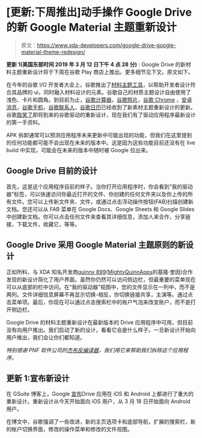 # [更新:下周推出]动手操作 Google Drive 的新 Google Material 主题重新设计

> 原文：<https://www.xda-developers.com/google-drive-google-material-theme-redesign/>

**更新 1(美国东部时间 2019 年 3 月 12 日下午 4 点 28 分)** : Google Drive 的新材料主题重新设计将于下周在谷歌 Play 商店上推出。更多细节见下文。原文如下。

在今年的谷歌 I/O 开发者大会上，谷歌推出了[材料主题工具](https://www.xda-developers.com/material-design-revamp-material-theming-tool/)，以帮助开发者设计符合其品牌的 ui，同时融入材料设计的元素。谷歌自己的材质主题设计自由使用了浅色、卡片和圆角。到目前为止，[谷歌计算器](https://www.xda-developers.com/google-calculator-material-theme-redesign/)，[谷歌照片](https://www.xda-developers.com/google-photos-4-0-material-theme-design/)，[谷歌 Chrome](https://www.xda-developers.com/google-chrome-material-design-theme/) ，[安卓消息](https://www.xda-developers.com/android-messages-redesign-dark-mode/)，[谷歌手机](https://www.xda-developers.com/google-phone-material-theme-redesign-google-contacts/)，[谷歌联系人](https://www.xda-developers.com/google-contacts-3-0-material-design-theme/)，[谷歌日历](https://www.xda-developers.com/google-calendar-6-0-google-material-theme-redesign/)已经收到了新素材主题重新设计的更新。谷歌[取笑了](https://www.xda-developers.com/material-design-redesign-gmail-google-photos/)即将到来的谷歌驱动的重新设计，现在我们有了驱动应用程序最新设计的第一手资料。

APK 拆卸通常可以预测应用程序未来更新中可能出现的功能，但我们在这里提到的任何功能都可能不会出现在未来的版本中。这是因为这些功能目前还没有在 live build 中实现，可能会在未来的版本中随时被 Google 拉出来。

## Google Drive 目前的设计

首先，这是这个应用程序目前的样子。当你打开应用程序时，你会看到“我的驱动器”标签，可以快速访问你最近打开的文件、你创建的任何文件夹以及你上传的所有文件。您可以上传新文件夹、文件，或通过点击浮动操作按钮(FAB)扫描创建新文档。您还可以从 FAB 菜单在 Google Docs、Google Sheets 和 Google Slides 中创建新文档。你可以点击任何文件来查看其详细信息，添加人来合作，分享链接，下载文件，收藏它，等等。

## Google Drive 采用 Google Material 主题原则的新设计

正如所料，与 XDA 知名开发商[quinny 899](https://forum.xda-developers.com/member.php?u=3563640)([MightyQuinnApps](https://kieronquinn.co.uk/)的基隆·奎因)合作发现的新设计简化了用户界面。虽然你仍然可以访问侧边栏，但最重要的菜单现在可以从底部的栏中访问。在“我的驱动器”视图中，您的文件显示在一列中，而不是两列。文件详细信息屏幕不再显示切换-相反，你切换链接共享，主演等。通过点击菜单项。最后，你现在可以通过点击搜索栏中的账户气泡来改变账户，而不是打开侧边栏。

Google Drive 的材料主题重新设计在最新版本的 Drive 应用程序中可用，但目前没有向用户推出。我们启动了新的设计，看看它会是什么样子。一旦新设计开始向用户推出，我们会让你们都知道。

*特别感谢 PNF 软件公司的[杰布反编译器](https://www.pnfsoftware.com/?aid=xdadev)，我们用它来帮助我们拆除这个应用程序。*

## 更新 1:宣布新设计

在 GSuite 博客上，Google [宣布](https://gsuiteupdates.googleblog.com/2019/03/drive-mobile-new-look.html)Drive 应用在 iOS 和 Android 上都进行了重大的重新设计。重新设计从今天开始面向 iOS 用户，从 3 月 18 日开始面向 Android 用户。

在博文中，谷歌强调了一些改进，新的主页选项卡和底部导航，扩展的搜索栏，新的帐户切换界面，修改的操作菜单和修改的文件视图。